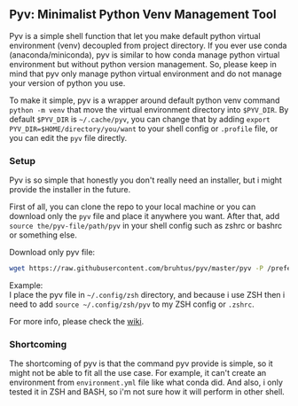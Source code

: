 ## Pyv: Minimalist Python Venv Management Tool

Pyv is a simple shell function that let you make default python virtual environment (venv) decoupled from project directory. If you ever use conda (anaconda/miniconda), pyv is similar to how conda manage python virtual environment but without python version management. So, please keep in mind that pyv only manage python virtual environment and do not manage your version of python you use.

To make it simple, pyv is a wrapper around default python venv command `python -m venv` that move the virtual environment directory into `$PYV_DIR`. By default `$PYV_DIR` is `~/.cache/pyv`, you can change that by adding `export PYV_DIR=$HOME/directory/you/want` to your shell config or `.profile` file, or you can edit the `pyv` file directly.

### Setup

Pyv is so simple that honestly you don't really need an installer, but i might provide the installer in the future.

First of all, you can clone the repo to your local machine or you can download only the `pyv` file and place it anywhere you want. After that, add `source the/pyv-file/path/pyv` in your shell config such as zshrc or bashrc or something else.

Download only pyv file:
```sh
wget https://raw.githubusercontent.com/bruhtus/pyv/master/pyv -P /preferred/location
```

Example: <br>
I place the pyv file in `~/.config/zsh` directory, and because i use ZSH then i need to add `source ~/.config/zsh/pyv` to my ZSH config or `.zshrc`.

For more info, please check the [wiki](https://github.com/bruhtus/pyv/wiki).

### Shortcoming

The shortcoming of pyv is that the command pyv provide is simple, so it might not be able to fit all the use case. For example, it can't create an environment from `environment.yml` file like what conda did. And also, i only tested it in ZSH and BASH, so i'm not sure how it will perform in other shell.
